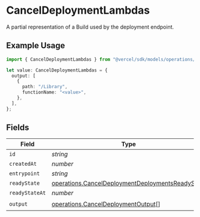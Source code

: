 # CancelDeploymentLambdas

A partial representation of a Build used by the deployment endpoint.

## Example Usage

```typescript
import { CancelDeploymentLambdas } from "@vercel/sdk/models/operations/canceldeployment.js";

let value: CancelDeploymentLambdas = {
  output: [
    {
      path: "/Library",
      functionName: "<value>",
    },
  ],
};
```

## Fields

| Field                                                                                                                | Type                                                                                                                 | Required                                                                                                             | Description                                                                                                          |
| -------------------------------------------------------------------------------------------------------------------- | -------------------------------------------------------------------------------------------------------------------- | -------------------------------------------------------------------------------------------------------------------- | -------------------------------------------------------------------------------------------------------------------- |
| `id`                                                                                                                 | *string*                                                                                                             | :heavy_minus_sign:                                                                                                   | N/A                                                                                                                  |
| `createdAt`                                                                                                          | *number*                                                                                                             | :heavy_minus_sign:                                                                                                   | N/A                                                                                                                  |
| `entrypoint`                                                                                                         | *string*                                                                                                             | :heavy_minus_sign:                                                                                                   | N/A                                                                                                                  |
| `readyState`                                                                                                         | [operations.CancelDeploymentDeploymentsReadyState](../../models/operations/canceldeploymentdeploymentsreadystate.md) | :heavy_minus_sign:                                                                                                   | N/A                                                                                                                  |
| `readyStateAt`                                                                                                       | *number*                                                                                                             | :heavy_minus_sign:                                                                                                   | N/A                                                                                                                  |
| `output`                                                                                                             | [operations.CancelDeploymentOutput](../../models/operations/canceldeploymentoutput.md)[]                             | :heavy_check_mark:                                                                                                   | N/A                                                                                                                  |